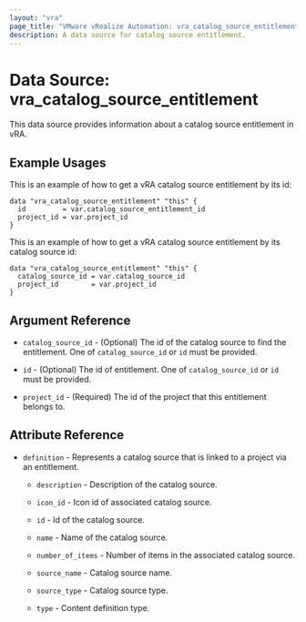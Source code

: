 ```yaml
---
layout: "vra"
page_title: "VMware vRealize Automation: vra_catalog_source_entitlement"
description: A data source for catalog source entitlement.
---
```


# Data Source: vra\_catalog\_source\_entitlement

This data source provides information about a catalog source entitlement in vRA.

## Example Usages

This is an example of how to get a vRA catalog source entitlement by its id:

```hcl
data "vra_catalog_source_entitlement" "this" {
  id         = var.catalog_source_entitlement_id
  project_id = var.project_id
}
```

This is an example of how to get a vRA catalog source entitlement by its catalog source id:

```hcl
data "vra_catalog_source_entitlement" "this" {
  catalog_source_id = var.catalog_source_id
  project_id        = var.project_id
}
```

## Argument Reference

* `catalog_source_id` - (Optional) The id of the catalog source to find the entitlement. One of `catalog_source_id` or `id` must be provided.

* `id` - (Optional) The id of entitlement. One of `catalog_source_id` or `id` must be provided.

* `project_id` - (Required) The id of the project that this entitlement belongs to.

## Attribute Reference

* `definition` - Represents a catalog source that is linked to a project via an entitlement.

    * `description` - Description of the catalog source.

    * `icon_id` - Icon id of associated catalog source.

    * `id` - Id of the catalog source.

    * `name` - Name of the catalog source.

    * `number_of_items` - Number of items in the associated catalog source.

    * `source_name` - Catalog source name.

    * `source_type` - Catalog source type.

    * `type` - Content definition type.
